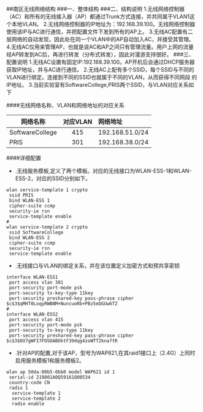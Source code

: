 ##南区无线网络结构
###一、整体结构
###二、结构说明
1.无线网络控制器（AC）和所有的无线接入器（AP）都通过Trunk方式连接，并共同属于VLAN1这个本地VLAN。
2.无线网络控制器的IP地址为：192.168.39.100。无线网络控制器使用该IP与AC进行通信，并把配置文件下发到所有的AP上。
3.无线AC配置有二层网络的自动发现，因此处在同一个VLAN中的AP自动加入AC，并接受其管理。
4.无线AC仅用来管理AP，也就是说AC和AP之间只有管理流量。用户上网的流量经AP转发到AC后，再进行转发（分布式转发），因此对漫游支持很好。
###三、配置说明
1.无线AC设置有固定IP:192.168.39.100。AP开机后会通过DHCP服务器获取IP地址，并与AC进行通信。
2.无线AC上配有多个SSID，每个SSID与不同的VLAN进行绑定。连接到不同的SSID也就属于不同的VLAN，从而获得不同网段
的IP地址。
3.当前实验室有SoftwareCollege,PRIS两个SSID，与VLAN对应关系如下


####无线网络名称、VLAN和网络地址的对应关系


|网络名称                 |对应VLAN|网络地址       |
|--------                |:------:|:--------     |
|SoftwareCollege         |415     |192.168.51.0/24|
|PRIS                    |301     |192.168.38.0/24|

####详细配置
* .无线服务模板,定义了两个模板。对应的无线接口为WLAN-ESS-1和WLAN-ESS-2，对应的SSID分别如下。

```
wlan service-template 1 crypto
 ssid PRIS
 bind WLAN-ESS 1
 cipher-suite ccmp
 security-ie rsn
 service-template enable
#
wlan service-template 2 crypto
 ssid SoftwareCollege
 bind WLAN-ESS 2
 cipher-suite ccmp
 security-ie rsn
 service-template enable
```

* .无线接口与VLAN的绑定关系，并在该位置定义加密方式和预共享密钥

```
interface WLAN-ESS1
 port access vlan 301
 port-security port-mode psk 
 port-security tx-key-type 11key 
 port-security preshared-key pass-phrase cipher $c$3$qMHT0LoqyRWBNM+NuncuoRb+PBz5eDGUw6TZ
#
interface WLAN-ESS2
 port access vlan 415
 port-security port-mode psk 
 port-security tx-key-type 11key 
 port-security preshared-key pass-phrase cipher $c$3$0X7gWFI7FOSOABOktF39dqg4zoWTT2kna7tR
```

* .针对AP的配置,对于该AP，型号为WAP621,在其raid1接口上（2.4G）上同时启用服务模板1和服务模板2。

```
wlan ap 50da-00b5-0bb0 model WAP621 id 1
 serial-id 219801A0Q59161Q00534
 country-code CN
 radio 1 
  service-template 1
  service-template 2
  radio enable
```